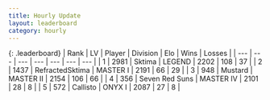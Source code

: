 ```yaml
---
title: Hourly Update
layout: leaderboard
category: hourly
---
```


{: .leaderboard}
| Rank | LV | Player | Division | Elo | Wins | Losses |
| --- | --- | --- | --- | --- | --- | --- |
| <span data-change="0">1</span> | 2981 | <span title="ID: 353063">Sktima</span> | LEGEND | <span data-change="0">2202</span> | <span data-change="0">108</span> | <span data-change="0">37</span> |
| <span data-change="0">2</span> | 1437 | <span title="ID: 402846">RefractedSktima</span> | MASTER I | <span data-change="38">2191</span> | <span data-change="3">66</span> | <span data-change="0">29</span> |
| <span data-change="0">3</span> | 948 | <span title="ID: 611082">Mustard</span> | MASTER II | <span data-change="15">2154</span> | <span data-change="2">106</span> | <span data-change="0">66</span> |
| <span data-change="0">4</span> | 356 | <span title="ID: 670324">Seven Red Suns</span> | MASTER IV | <span data-change="0">2101</span> | <span data-change="0">28</span> | <span data-change="0">8</span> |
| <span data-change="0">5</span> | 572 | <span title="ID: 619928">Callisto</span> | ONYX I | <span data-change="0">2087</span> | <span data-change="0">27</span> | <span data-change="0">8</span> |
